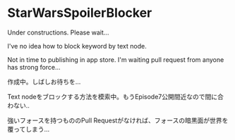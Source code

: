 # StarWarsSpoilerBlocker

Under constructions. Please wait...

I've no idea how to block keyword by text node.

Not in time to publishing in app store. I'm waiting pull request from anyone has strong force...

作成中。しばしお待ちを...

Text nodeをブロックする方法を模索中。もうEpisode7公開間近なので間に合わない..

強いフォースを持つもののPull Requestがなければ、フォースの暗黒面が世界を覆ってしまう...
